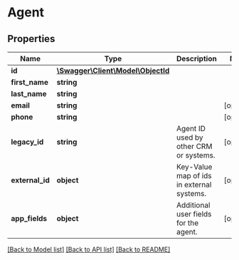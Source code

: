 # Agent

## Properties
Name | Type | Description | Notes
------------ | ------------- | ------------- | -------------
**id** | [**\Swagger\Client\Model\ObjectId**](ObjectId.md) |  | 
**first_name** | **string** |  | 
**last_name** | **string** |  | 
**email** | **string** |  | [optional] 
**phone** | **string** |  | [optional] 
**legacy_id** | **string** | Agent ID used by other CRM or systems. | [optional] 
**external_id** | **object** | Key-Value map of ids in external systems. | [optional] 
**app_fields** | **object** | Additional user fields for the agent. | [optional] 

[[Back to Model list]](../README.md#documentation-for-models) [[Back to API list]](../README.md#documentation-for-api-endpoints) [[Back to README]](../README.md)


